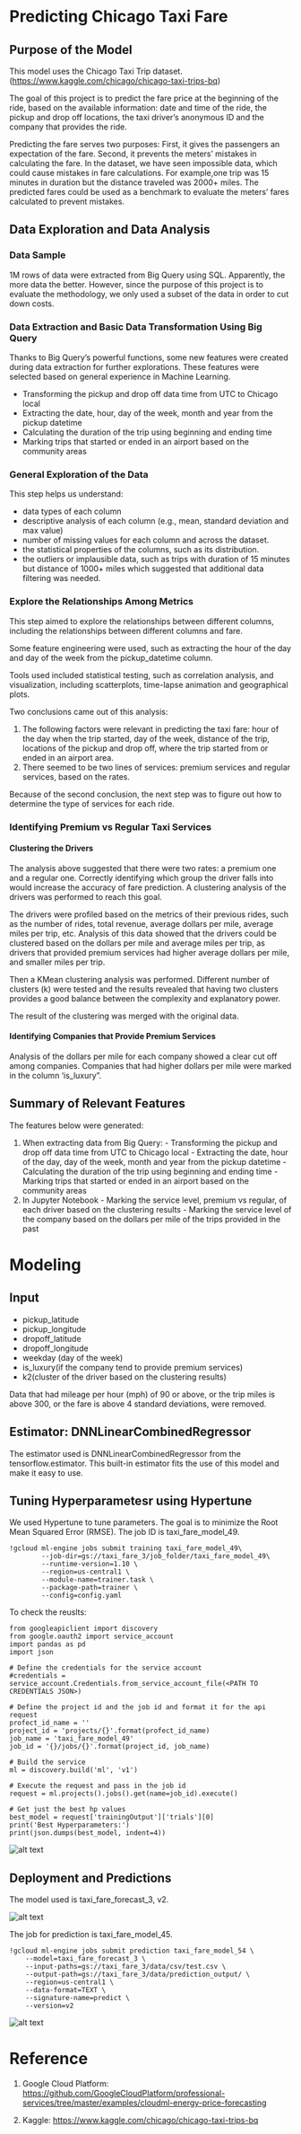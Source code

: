 # Predicting Chicago Taxi Fare

## Purpose of the Model
This model uses the Chicago Taxi Trip dataset. (https://www.kaggle.com/chicago/chicago-taxi-trips-bq)  

The goal of this project is to predict the fare price at the beginning of the ride, based on the available information: date and time of the ride, the pickup and drop off locations, the taxi driver’s anonymous ID and the company that provides the ride. 

Predicting the fare serves two purposes: First, it gives the passengers an expectation of the fare. Second, it prevents the meters’ mistakes in calculating the fare. In the dataset, we have seen impossible data, which could cause mistakes in fare calculations. For example,one trip was 15 minutes in duration but the distance traveled was 2000+ miles. The predicted fares could be used as a benchmark to evaluate the meters’ fares calculated to prevent mistakes. 

## Data Exploration and Data Analysis
### Data Sample
1M rows of data were extracted from Big Query using SQL. Apparently, the more data the better. However, since the purpose of this project is to evaluate the methodology, we only used a subset of the data in order to cut down costs.  

### Data Extraction and Basic Data Transformation Using Big Query
Thanks to Big Query’s powerful functions, some new features were created during data extraction for further explorations. These features were selected based on general experience in Machine Learning.

- Transforming the pickup and drop off data time from UTC to Chicago local
- Extracting the date, hour, day of the week, month and year from the pickup datetime
- Calculating the duration of the trip using beginning and ending time
- Marking trips that started or ended in an airport based on the community areas

### General Exploration of the Data
This step helps us understand:
- data types of each column
- descriptive analysis of each column (e.g., mean, standard deviation and max value)
- number of missing values for each column and across the dataset.
- the statistical properties of the columns, such as its distribution. 
- the outliers or implausible data, such as trips with duration of 15 minutes but distance of 1000+ miles which suggested that additional data filtering was needed. 

### Explore the Relationships Among Metrics
This step aimed to explore the relationships between different columns, including the relationships between different columns and fare.

Some feature engineering were used, such as extracting the hour of the day and day of the week from the pickup_datetime column. 

Tools used included statistical testing, such as correlation analysis, and visualization, including scatterplots, time-lapse animation and geographical plots.

Two conclusions came out of this analysis:
1. The following factors were relevant in predicting the taxi fare: hour of the day when the trip started, day of the week, distance of the trip, locations of the pickup and drop off, where the trip started from or ended in an airport area.
2. There seemed to be two lines of services: premium services and regular services, based on the rates. 

Because of  the second conclusion, the next step was to figure out how to determine the type of services for each ride. 

### Identifying Premium vs Regular Taxi Services
#### Clustering the Drivers
The analysis above suggested that there were two rates: a premium one and a regular one. Correctly identifying which group the driver falls into would increase the accuracy of fare prediction. A clustering analysis of the drivers was performed to reach this goal.

The drivers were profiled based on the metrics of their previous rides, such as the number of rides, total revenue, average dollars per mile, average miles per trip, etc. Analysis of this data showed that the drivers could be clustered based on the dollars per mile and average miles per trip, as drivers that provided premium services had higher average dollars per mile, and smaller miles per trip.

Then a KMean clustering analysis was performed. Different number of clusters (k) were tested and the results revealed that having two clusters provides a good balance between the complexity and explanatory power.

The result of the clustering was merged with the original data. 

#### Identifying Companies that Provide Premium Services
Analysis of the dollars per mile for each company showed a clear cut off among companies. Companies that had higher dollars per mile were marked in the column ‘is_luxury”.

##  Summary of Relevant Features
The features below were generated:
1. When extracting data from Big Query:
        - Transforming the pickup and drop off data time from UTC to Chicago local
               - Extracting the date, hour of the day, day of the week, month and year from the pickup datetime
               - Calculating the duration of the trip using beginning and ending time
               - Marking trips that started or ended in an airport based on the community areas
2. In Jupyter Notebook
        - Marking the service level, premium vs regular, of each driver based on the clustering results
        - Marking the service level of the company based on the dollars per mile of the trips provided in the past

# Modeling

## Input
- pickup_latitude
- pickup_longitude
- dropoff_latitude
- dropoff_longitude
- weekday (day of the week)
- is_luxury(if the company tend to provide premium services)
- k2(cluster of the driver based on the clustering results)

Data that had mileage per hour (mph) of 90 or above, or the trip miles is above 300, or the fare is above 4 standard deviations, were removed. 

## Estimator: DNNLinearCombinedRegressor
The estimator used is DNNLinearCombinedRegressor from the tensorflow.estimator. This built-in estimator fits the use of this model and make it easy to use.

## Tuning Hyperparametesr using Hypertune
We used Hypertune to tune parameters. The goal is to minimize the Root Mean Squared Error (RMSE).
The job ID is taxi_fare_model_49. 

~~~~
!gcloud ml-engine jobs submit training taxi_fare_model_49\
        --job-dir=gs://taxi_fare_3/job_folder/taxi_fare_model_49\
        --runtime-version=1.10 \
        --region=us-central1 \
        --module-name=trainer.task \
        --package-path=trainer \
        --config=config.yaml
~~~~

To check the reuslts: 
~~~~
from googleapiclient import discovery
from google.oauth2 import service_account
import pandas as pd
import json

# Define the credentials for the service account
#credentials = service_account.Credentials.from_service_account_file(<PATH TO CREDENTIALS JSON>)

# Define the project id and the job id and format it for the api request
profect_id_name = ''
project_id = 'projects/{}'.format(profect_id_name)
job_name = 'taxi_fare_model_49'
job_id = '{}/jobs/{}'.format(project_id, job_name)

# Build the service
ml = discovery.build('ml', 'v1')

# Execute the request and pass in the job id
request = ml.projects().jobs().get(name=job_id).execute()

# Get just the best hp values
best_model = request['trainingOutput']['trials'][0]
print('Best Hyperparameters:')
print(json.dumps(best_model, indent=4))
~~~~
![alt text](images/github_3.PNG)


## Deployment and Predictions
The model used is taxi_fare_forecast_3, v2.

![alt text](images/github_1.PNG)

The job for prediction is taxi_fare_model_45. 
~~~~
!gcloud ml-engine jobs submit prediction taxi_fare_model_54 \
    --model=taxi_fare_forecast_3 \
    --input-paths=gs://taxi_fare_3/data/csv/test.csv \
    --output-path=gs://taxi_fare_3/data/prediction_output/ \
    --region=us-central1 \
    --data-format=TEXT \
    --signature-name=predict \
    --version=v2
~~~~
![alt text](images/github_2.PNG)


# Reference
1. Google Cloud Platform: https://github.com/GoogleCloudPlatform/professional-services/tree/master/examples/cloudml-energy-price-forecasting

2. Kaggle: https://www.kaggle.com/chicago/chicago-taxi-trips-bq
